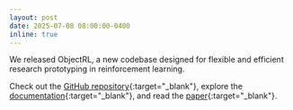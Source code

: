 ```yaml
---
layout: post
date: 2025-07-08 08:00:00-0400
inline: true
---
```


We released ObjectRL, a new codebase designed for flexible and efficient research prototyping in reinforcement learning. 

Check out the [GitHub repository](https://github.com/adinlab/objectrl){:target="\_blank"}, explore the [documentation](https://objectrl.readthedocs.io/){:target="\_blank"}, and read the [paper](https://arxiv.org/pdf/2507.03487){:target="\_blank"}.